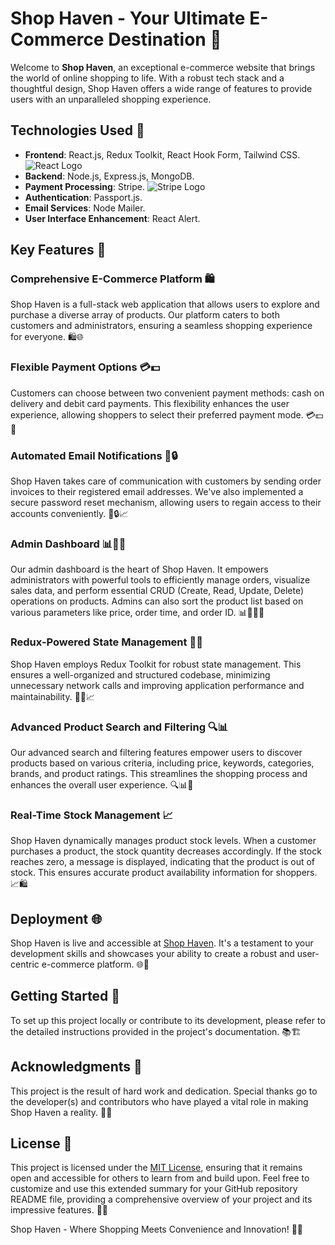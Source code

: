 # Shop Haven - Your Ultimate E-Commerce Destination 🛒

Welcome to **Shop Haven**, an exceptional e-commerce website that brings the world of online shopping to life. With a robust tech stack and a thoughtful design, Shop Haven offers a wide range of features to provide users with an unparalleled shopping experience.

## Technologies Used 🚀

- **Frontend**: React.js, Redux Toolkit, React Hook Form, Tailwind CSS. ![React Logo](https://encrypted-tbn0.gstatic.com/images?q=tbn:ANd9GcR3BLckGAD3EQb06edZWeaygQHtMzV-nFAYbBlQgxE&s)
- **Backend**: Node.js, Express.js, MongoDB.
- **Payment Processing**: Stripe. ![Stripe Logo](https://assets-global.website-files.com/5c2a9a234fdbba7439c48fa4/64cfc7deaea07df5b0c7d479_stripe%20square.webp)
- **Authentication**: Passport.js.
- **Email Services**: Node Mailer.
- **User Interface Enhancement**: React Alert.

## Key Features 🌟

### Comprehensive E-Commerce Platform 🛍️

Shop Haven is a full-stack web application that allows users to explore and purchase a diverse array of products. Our platform caters to both customers and administrators, ensuring a seamless shopping experience for everyone. 🛍️🌐

### Flexible Payment Options 💳💵

Customers can choose between two convenient payment methods: cash on delivery and debit card payments. This flexibility enhances the user experience, allowing shoppers to select their preferred payment mode. 💳💵💼

### Automated Email Notifications 📧🔒

Shop Haven takes care of communication with customers by sending order invoices to their registered email addresses. We've also implemented a secure password reset mechanism, allowing users to regain access to their accounts conveniently. 📧🔒📈

### Admin Dashboard 📊👨‍💼

Our admin dashboard is the heart of Shop Haven. It empowers administrators with powerful tools to efficiently manage orders, visualize sales data, and perform essential CRUD (Create, Read, Update, Delete) operations on products. Admins can also sort the product list based on various parameters like price, order time, and order ID. 📊👨‍💼🔧

### Redux-Powered State Management 🔄🚀

Shop Haven employs Redux Toolkit for robust state management. This ensures a well-organized and structured codebase, minimizing unnecessary network calls and improving application performance and maintainability. 🔄🚀📈

### Advanced Product Search and Filtering 🔍📊

Our advanced search and filtering features empower users to discover products based on various criteria, including price, keywords, categories, brands, and product ratings. This streamlines the shopping process and enhances the overall user experience. 🔍📊🌟

### Real-Time Stock Management 📈

Shop Haven dynamically manages product stock levels. When a customer purchases a product, the stock quantity decreases accordingly. If the stock reaches zero, a message is displayed, indicating that the product is out of stock. This ensures accurate product availability information for shoppers. 📈🛍️

## Deployment 🌐

Shop Haven is live and accessible at [Shop Haven](https://react-ecommerce-backend-zeta.vercel.app/). It's a testament to your development skills and showcases your ability to create a robust and user-centric e-commerce platform. 🌐🚀

## Getting Started 🏁

To set up this project locally or contribute to its development, please refer to the detailed instructions provided in the project's documentation. 📚🏗️

## Acknowledgments 🙌

This project is the result of hard work and dedication. Special thanks go to the developer(s) and contributors who have played a vital role in making Shop Haven a reality. 🙌👏

## License 📜

This project is licensed under the [MIT License](LICENSE), ensuring that it remains open and accessible for others to learn from and build upon. Feel free to customize and use this extended summary for your GitHub repository README file, providing a comprehensive overview of your project and its impressive features. 📜🌐

Shop Haven - Where Shopping Meets Convenience and Innovation! 🌟🛒
